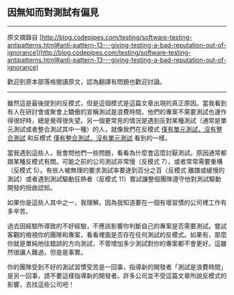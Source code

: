 ## 因無知而對測試有偏見

-----
原文摘錄自 [http://blog.codepipes.com/testing/software-testing-antipatterns.html#anti-pattern-13---giving-testing-a-bad-reputation-out-of-ignorance](http://blog.codepipes.com/testing/software-testing-antipatterns.html#anti-pattern-13---giving-testing-a-bad-reputation-out-of-ignorance)

歡迎到原本部落格閱讀原文，認為翻譯有問題也歡迎討論。

-----

雖然這是最後提到的反模式，但是這個模式是這篇文章出現的真正原因。當我看到有人在研討會或聚會上驕傲的宣稱測試是浪費時間，他們的專案不需要測試也運作得很好時，總是覺得很失望。另一個更常見的情況是遇到反對某種測試（通常是單元測試或者整合測試其中一種）的人，就像我們在反模式 [僅有單元測試，沒有整合測試](having-unit-tests-without-integration-tests.md) 和反模式  [僅有整合測試，沒有單元測試](having-unit-tests-without-integration-tests.md) 看到的一樣。

當我遇到這些人，我會問他們一些問題，看看為什麼會這麼討厭測試。原因通常都跟某種反模式有關。可能之前的公司測試非常慢（反模式 7），或者常常需要重構（反模式 5）。有些人被無理的要求測試率要達到百分之百（反模式 離譜或緩慢的測試）或者遇到測試驅動狂熱者（反模式 11）嘗試讓整個團隊遵守他對測試驅動開發的扭曲認知。

如果你是這些人其中之一，我理解。因為我知道要在一個有壞習慣的公司裡工作有多辛苦。

過去因經驗所導致的不好經驗，不應該影響你判斷自己的專案是否需要測試。嘗試客觀的檢視你的團隊和專案，看看裡面是否存在任何測試的反模式。如果有，那麼你就是單純地往錯誤的方向測試，不管增加多少測試對你的專案都不會更好。這雖然很讓人難過，但是是事實。

你的團隊受到不好的測試習慣受苦是一回事，指導新的開發者「測試是浪費時間」是另一回事，請不要這樣指導新的開發者。許多公司並不受這篇文章所說反模式的影響，去找這些公司吧！
